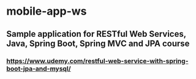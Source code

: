# mobile-app-ws
## Sample application for RESTful Web Services, Java, Spring Boot, Spring MVC and JPA course
### https://www.udemy.com/restful-web-service-with-spring-boot-jpa-and-mysql/
